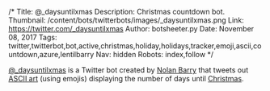 /*
Title: @_daysuntilxmas
Description: Christmas countdown bot.
Thumbnail: /content/bots/twitterbots/images/_daysuntilxmas.png
Link: https://twitter.com/_daysuntilxmas
Author: botsheeter.py
Date: November 08, 2017
Tags: twitter,twitterbot,bot,active,christmas,holiday,holidays,tracker,emoji,ascii,countdown,azure,lentilbarry
Nav: hidden
Robots: index,follow
*/

[@_daysuntilxmas](https://twitter.com/_daysuntilxmas) is a Twitter bot created by [Nolan Barry](https://twitter.com/lentilbarry/) that tweets out [ASCII art](https://en.wikipedia.org/wiki/ASCII_art) (using emojis) displaying the number of days until [Christmas](https://en.wikipedia.org/wiki/Christmas).

